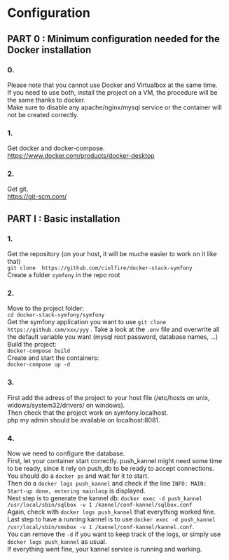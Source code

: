 Configuration
=============

PART 0 : Minimum configuration needed for the Docker installation
------
### 0.
Please note that you cannot use Docker and Virtualbox at the same time.  
If you need to use both, install the project on a VM, the procedure will be the same thanks to docker.  
Make sure to disable any apache/nginx/mysql service or the container will not be created correctly.  
### 1.
Get docker and docker-compose.  
https://www.docker.com/products/docker-desktop  
### 2.
Get git.  
https://git-scm.com/  

PART I : Basic installation
---------------------------
### 1.
Get the repository (on your host, it will be muche easier to work on it like that)  
`git clone  https://github.com/ciolfire/docker-stack-symfony`  
Create a folder `symfony` in the repo root
### 2.
Move to the project folder:  
`cd docker-stack-symfony/symfony`  
Get the symfony application you want to use
`git clone https://github.com/xxx/yyy` .
Take a look at the `.env` file and overwrite all the default variable you want (mysql root password, database names, ...)
Build the project:  
`docker-compose build`  
Create and start the containers:  
`docker-compose up -d`  
### 3.
First add the adress of the project to your host file (/etc/hosts on unix, widows/system32/drivers/ on windows).  
Then check that the project work on symfony.localhost.  
php my admin should be available on localhost:8081.  
### 4.
Now we need to configure the database.  
First, let your container start correctly. push_kannel might need some time to be ready, since it rely on push_db to be ready to accept connections.  
You should do a `docker ps` and wait for it to start.  
Then do a `docker logs push_kannel` and check if the line `INFO: MAIN: Start-up done, entering mainloop` is displayed.  
Next step is to generate the kannel db: `docker exec -d push_kannel /usr/local/sbin/sqlbox -v 1 /kannel/conf-kannel/sqlbox.conf`  
Again, check with `docker logs push_kannel` that everything worked fine.  
Last step to have a running kannel is to use `docker exec -d push_kannel /usr/local/sbin/smsbox -v 1 /kannel/conf-kannel/kannel.conf`.  
You can remove the `-d` if you want to keep track of the logs, or simply use `docker logs push_kannel` as usual.  
If everything went fine, your kannel service is running and working.  

